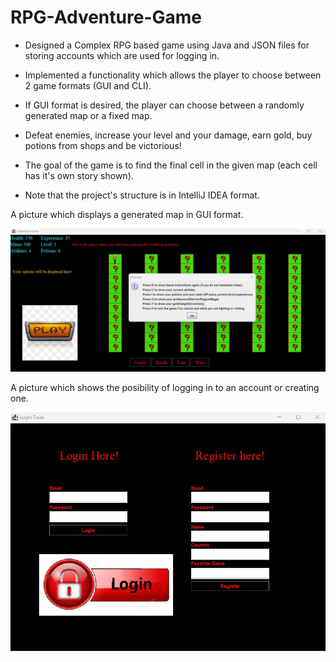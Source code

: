 # RPG-Adventure-Game
- Designed a Complex RPG based game using Java and JSON files for storing accounts which are used for logging in.

- Implemented a functionality which allows the player to choose between 2 game formats (GUI and CLI).

- If GUI format is desired, the player can choose between a randomly generated map or a fixed map.

- Defeat enemies, increase your level and your damage, earn gold, buy potions from shops and be victorious!

- The goal of the game is to find the final cell in the given map (each cell has it's own story shown).

- Note that the project's structure is in IntelliJ IDEA format.

A picture which displays a generated map in GUI format.

![My Image](RPG_GUI.jpg)

A picture which shows the posibility of logging in to an account or creating one.

![My Image](RPG_log_in.jpg)
